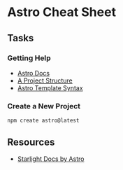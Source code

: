 # Astro Cheat Sheet

## Tasks

### Getting Help

* [Astro Docs](https://docs.astro.build/)
* [A Project Structure](https://docs.astro.build/en/core-concepts/project-structure/)
* [Astro Template Syntax](https://docs.astro.build/en/core-concepts/astro-syntax/)

### Create a New Project

```shell
npm create astro@latest
```

## Resources

* [Starlight Docs by Astro](https://starlight.astro.build/)
